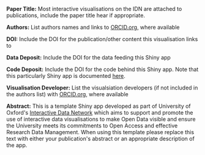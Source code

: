 **Paper Title:** Most interactive visualisations on the IDN are attached to publications, include the paper title hear if appropriate.

**Authors:** List authors names and links to <a href="http://www.orcid.org" target="_blank">ORCID.org</a>, where available

**DOI:** Include the DOI for the publication/other content this visualisation links to

**Data Deposit:** Include the DOI for the data feeding this Shiny app

**Code Deposit:** Include the DOI for the code behind this Shiny app. Note that this particularly Shiny app is documented <a href="https://martinjhnhadley.github.io/OxfordIDN_Shiny-App-Templates/advanced-shiny-features/loading-data/" target="_blank">here</a>.

**Visualisation Developer:** List the visualsiation developers (if not included in the authors list) with <a href="http://www.orcid.org" target="_blank">ORCID.org</a>, where available

**Abstract:** This is a template Shiny app developed as part of University of Oxford's <a href="http://www.idn.it.ox.ac.uk" target="_blank">Interactive Data Network</a> which aims to support and promote the use of interactive data visualisations to make Open Data visible and ensure the University meets its commitments to Open Access and effective Research Data Management. When using this template please replace this text with either your publication's abstract or an appropriate description of the app.
